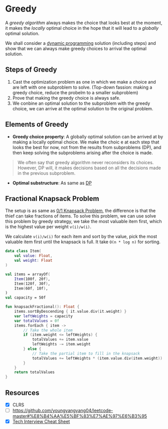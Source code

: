 # Greedy
A *greedy algorithm* always makes the choice that looks best at the moment, it makes the *locally* optimal choice in the hope that it will lead to a *globally* optimal solution.

We shall consider a [dynamic programming](../topics/dynamic-programming.md) solution (including steps) and show that we can always make greedy choices to arrival the optimal solution.

## Steps of Greedy
1. Cast the optimization problem as one in which we make a choice and are left with one subproblem to solve. (Top-down fassion: making a greedy choice, reduce the probelm to a smaller subproblem)
2. Prove that making the greedy choice is always safe.
3. We conbine an optimal solution to the subproblem with the greedy choice, we can arrive at the optimal solution to the original problem.

## Elements of Greedy
* **Greedy choice property**: A globally optimal solution can be arrived at by making a locally optimal choice. We make the choic e at each step that looks the best for now, not from the results from subproblems (DP),  and then keep solving the subproblems arising after the choice is made.

> We often say that greedy algorithm never reconsiders its choices. However, DP will, it makes decisions based on all the decisions made in the previous subproblem.

* **Optimal substructure**: As same as [DP](../topics/dynamic-programming.md#elements-of-dynamic-programming)

## Fractional Knapsack Problem
The setup is as same as [0/1 Knapsack Problem](../topics/dynamic-programming.md#0-1-knapsack-problem), the difference is that the thief can take fractions of items. To solve this problem, we can use solve this problem by greedy strategy, we take the most valuable item first, which is the highest value per weight `v(i)/w(i)`. 

We calculate `v(i)/w(i)` for each item and sort by the value, pick the most valuable item first until the knapsack is full. It take `O(n * log n)` for sorting.

```kotlin
data class Item(
    val value: Float,
    val weight: Float
)

val items = arrayOf(
    Item(100f, 20f),
    Item(120f, 30f),
    Item(60f, 10f),
)
val capacity = 50f

fun knapsackFractional(): Float {
    items.sortByDescending { it.value.div(it.weight) }
    var leftWeights = capacity
    var totalValues = 0f
    items.forEach { item ->
        // Take the whole item
        if (item.weight <= leftWeights) {
            totalValues += item.value
            leftWeights -= item.weight
        } else {
            // Take the partial item to fill in the knapsack
            totalValues += leftWeights * (item.value.div(item.weight))
        }
    }
    return totalValues
}
```

## Resources
- [X] CLRS
- [ ] https://github.com/youngyangyang04/leetcode-master#%E8%B4%AA%E5%BF%83%E7%AE%97%E6%B3%95
- [X] [Tech Interview Cheat Sheet](https://github.com/TSiege/Tech-Interview-Cheat-Sheet#greedy-algorithms)
